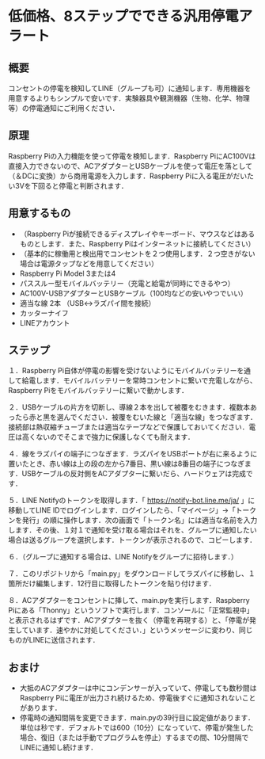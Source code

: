 # 低価格、8ステップでできる汎用停電アラート

## 概要
コンセントの停電を検知してLINE（グループも可）に通知します．専用機器を用意するよりもシンプルで安いです．実験器具や観測機器（生物、化学、物理等）の停電通知にご利用ください．

## 原理
Raspberry Piの入力機能を使って停電を検知します．Raspberry PiにAC100Vは直接入力できないので、ACアダプターとUSBケーブルを使って電圧を落として（＆DCに変換）から商用電源を入力します．Raspberry Piに入る電圧がだいたい3Vを下回ると停電と判断されます．

## 用意するもの
* （Raspberry Piが接続できるディスプレイやキーボード、マウスなどはあるものとします．また、Raspberry Piはインターネットに接続してください）  
* （基本的に稼働用と検出用でコンセントを２つ使用します．２つ空きがない場合は電源タップなどを用意してください）  
* Raspberry Pi Model 3または4  
* パススルー型モバイルバッテリー（充電と給電が同時にできるやつ）  
* AC100V-USBアダプターとUSBケーブル（100均などの安いやつでいい）  
* 適当な線 2本  （USB↔ラズパイ間を接続）
* カッターナイフ  
* LINEアカウント  

## ステップ
１．Raspberry Pi自体が停電の影響を受けないようにモバイルバッテリーを通して給電します．モバイルバッテリーを常時コンセントに繋いで充電しながら、Raspberry Piをモバイルバッテリーに繋いで動かします．  

２．USBケーブルの片方を切断し、導線２本を出して被覆をむきます．複数本あったら赤と黒を選んでください．被覆をむいた線と「適当な線」をつなぎます．接続部は熱収縮チューブまたは適当なテープなどで保護しておいてください．電圧は高くないのでそこまで強力に保護しなくても耐えます．  

４．線をラズパイの端子につなぎます．ラズパイをUSBポートが右に来るように置いたとき、赤い線は上の段の左から7番目、黒い線は8番目の端子につなぎます．USBケーブルの反対側をACアダプターに繋いだら、ハードウェアは完成です．  

５．LINE Notifyのトークンを取得します．「 https://notify-bot.line.me/ja/ 」に移動してLINE IDでログインします．ログインしたら、「マイページ」→「トークンを発行」の順に操作します．次の画面で「トークン名」には適当な名前を入力します．その後、１対１で通知を受け取る場合はそれを、グループに通知したい場合は送るグループを選択します．トークンが表示されるので、コピーします．  

６．（グループに通知する場合は、LINE Notifyをグループに招待します．）  

７．このリポジトリから「main.py」をダウンロードしてラズパイに移動し、１箇所だけ編集します．12行目に取得したトークンを貼り付けます．  

８．ACアダプターをコンセントに挿して、main.pyを実行します．Raspberry Piにある「Thonny」というソフトで実行します．コンソールに「正常監視中」と表示されるはずです．ACアダプターを抜く（停電を再現する）と、「停電が発生しています．速やかに対処してください．」というメッセージに変わり、同じものがLINEに送信されます．  

## おまけ
* 大抵のACアダプターは中にコンデンサーが入っていて、停電しても数秒間はRaspberry Piに電圧が出力され続けるため、停電後すぐに通知されないことがあります．  
* 停電時の通知間隔を変更できます．main.pyの39行目に設定値があります．単位は秒です．デフォルトでは600（10分）になっていて、停電が発生した場合、復旧（または手動でプログラムを停止）するまでの間、10分間隔でLINEに通知し続けます．  
